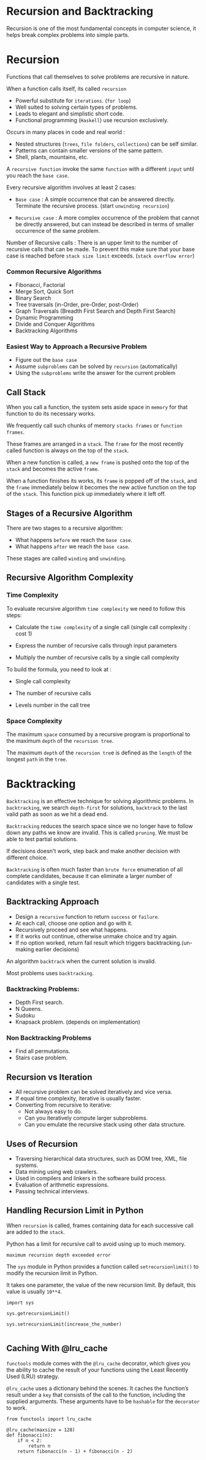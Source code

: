 # Recursion and Backtracking

Recursion is one of the most fundamental concepts in computer science, it helps break complex problems into simple parts.

# Recursion

Functions that call themselves to solve problems are recursive in nature.

When a function calls itself, its called `recursion`

  - Powerful substitute for `iterations`. (`for loop`)
  - Well suited to solving certain types of problems.
  - Leads to elegant and simplistic short code.
  - Functional programming (`Haskell`) use recursion exclusively.

Occurs in many places in code and real world :

  - Nested structures (`trees`, `file folders`, `collections`) can be self similar.
  - Patterns can contain smaller versions of the same pattern.
  - Shell, plants, mountains, etc.


A `recursive function` invoke the same `function` with a different `input` until you reach the `base case`.


Every recursive algorithm involves at least 2 cases:

  - `Base case` : A simple occurrence that can be answered directly. Terminate the recursive process. (start `unwinding recursion`)


  - `Recursive case` : A more complex occurrence of the problem that cannot be directly answered, but can
  instead be described in terms of smaller occurrence of the same problem.


Number of Recursive calls : There is an upper limit to the number of recursive calls that can be made. To prevent this make sure that your base case is reached before `stack size limit` exceeds. (`stack overflow error`)

### Common Recursive Algorithms

  - Fibonacci, Factorial
  - Merge Sort, Quick Sort
  - Binary Search
  - Tree traversals (in-Order, pre-Order, post-Order)
  - Graph Traversals (Breadth First Search and Depth First Search)
  - Dynamic Programming
  - Divide and Conquer Algorithms
  - Backtracking Algorithms

### Easiest Way to Approach a Recursive Problem

  - Figure out the `base case`
  - Assume `subproblems` can be solved by `recursion` (automatically)
  - Using the `subproblems` write the answer for the current problem


## Call Stack

When you call a function, the system sets aside space in `memory` for that function to do its necessary works.

We frequently call such chunks of memory `stacks frames` or `function frames`.

These frames are arranged in a `stack`. The `frame` for the most recently called function is always on the top of the `stack`.

When a new function is called, a `new frame` is pushed onto the top of the `stack` and becomes the active `frame`.

When a function finishes its works, its `frame` is popped off of the `stack`, and the `frame` immediately below it becomes the new active function on the top of the `stack`. This function pick up immediately where it left off.


## Stages of a Recursive Algorithm

There are two stages to a recursive algorithm:

  - What happens `before` we reach the `base case`.
  - What happens `after` we reach the `base case`.

These stages are called `winding` and `unwinding`.

## Recursive Algorithm Complexity

### Time Complexity

To evaluate recursive algorithm `time complexity` we need to follow this steps:

  - Calculate the `time complexity` of a single call (single call complexity : cost 1)

  - Express the number of recursive calls through input parameters

  - Multiply the number of recursive calls by a single call complexity


To build the formula, you need to look at :

  - Single call complexity

  - The number of recursive calls

  - Levels number in the call tree

### Space Complexity

The maximum `space` consumed by a recursive program is proportional to the maximum `depth` of the `recursion tree`.

The maximum `depth` of the `recursion tre`e is defined as the `length` of the longest `path` in the `tree`.



# Backtracking

`Backtracking` is an effective technique for solving algorithmic problems. In `backtracking`, we search `depth-first` for solutions, `backtrack` to the last valid path as soon as we hit a dead end.

`Backtracking` reduces the search space since we no longer have to follow down any paths we know are invalid. This is called `pruning`. We must be able to test partial solutions.

If decisions doesn't work, step back and make another decision with different choice.

`Backtracking` is often much faster than `brute force` enumeration of all complete candidates, because it can eliminate a larger number of candidates with a single test.


## Backtracking Approach

  - Design a `recursive` function to return `success` or `failure`.
  - At each call, choose one option and go with it.
  - Recursively proceed and see what happens.
  - If it works out continue, otherwise unmake choice and try again.
  - If no option worked, return fail result which triggers backtracking.(un-making earlier decisions)

An algorithm `backtrack` when the current solution is invalid.

Most problems uses `backtracking`.

### Backtracking Problems:

  - Depth First search.
  - N Queens.
  - Sudoku
  - Knapsack problem. (depends on implementation)

### Non Backtracking Problems

  - Find all permutations.
  - Stairs case problem.


## Recursion vs Iteration

  - All recursive problem can be solved iteratively and vice versa.
  - If equal time complexity, iterative is usually faster.
  - Converting from recursive to iterative:
      - Not always easy to do.
      - Can you iteratively compute larger subproblems.
      - Can you emulate the recursive stack using other data structure.

## Uses of Recursion

  - Traversing hierarchical data structures, such as DOM tree, XML, file systems.
  - Data mining using web crawlers.
  - Used in compilers and linkers in the software build process.
  - Evaluation of arithmetic expressions.
  - Passing technical interviews.


## Handling Recursion Limit in Python

When `recursion` is called, frames containing data for each successive call are added to the `stack`.

Python has a limit for recursive call to avoid using up to much memory.

`maximum recursion depth exceeded error`

The `sys` module in Python provides a function called `setrecursionlimit()` to modify the recursion limit in Python.

It takes one parameter, the value of the new recursion limit. By default, this value is usually `10**4`.

```
import sys

sys.getrecursionLimit()

sys.setrecursionLimit(increase_the_number)


```
## Caching With @lru_cache

`functools` module comes with the `@lru_cache` decorator, which gives you the ability to cache the result of your functions using the Least Recently Used (LRU) strategy.

`@lru_cache` uses a dictionary behind the scenes. It caches the function’s result under a `key` that consists of the call to the function, including the supplied arguments. These arguments have to be `hashable` for the `decorator` to work.

```
from functools import lru_cache

@lru_cache(maxsize = 128)
def fibonacci(n):
    if n < 2:
        return n
    return fibonacci(n - 1) + fibonacci(n - 2)

```

